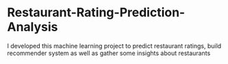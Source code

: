 # Restaurant-Rating-Prediction-Analysis
I developed this machine learning project to predict restaurant ratings, build recommender system as well as gather some insights about restaurants
